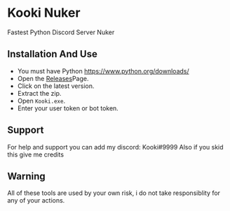 # Kooki Nuker
Fastest Python Discord Server Nuker

## Installation And Use
- You must have Python https://www.python.org/downloads/
- Open the [Releases](https://github.com/kookiKW/KookiNuker.git)Page.
- Click on the latest version.
- Extract the zip.
- Open `Kooki.exe`.
- Enter your user token or bot token.

## Support
For help and support you can add my discord: Kooki#9999
Also if you skid this give me credits

## Warning
All of these tools are used by your own risk, i do not take responsiblity for any of your actions.
